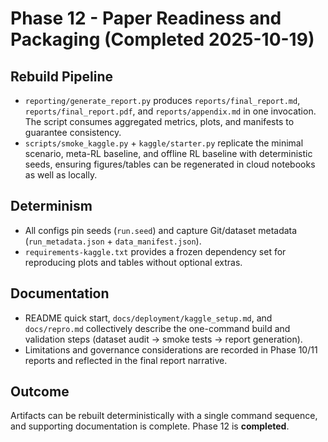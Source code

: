 # Phase 12 - Paper Readiness and Packaging (Completed 2025-10-19)

## Rebuild Pipeline
- `reporting/generate_report.py` produces `reports/final_report.md`, `reports/final_report.pdf`, and `reports/appendix.md` in one invocation. The script consumes aggregated metrics, plots, and manifests to guarantee consistency.
- `scripts/smoke_kaggle.py` + `kaggle/starter.py` replicate the minimal scenario, meta-RL baseline, and offline RL baseline with deterministic seeds, ensuring figures/tables can be regenerated in cloud notebooks as well as locally.

## Determinism
- All configs pin seeds (`run.seed`) and capture Git/dataset metadata (`run_metadata.json` + `data_manifest.json`).
- `requirements-kaggle.txt` provides a frozen dependency set for reproducing plots and tables without optional extras.

## Documentation
- README quick start, `docs/deployment/kaggle_setup.md`, and `docs/repro.md` collectively describe the one-command build and validation steps (dataset audit → smoke tests → report generation).
- Limitations and governance considerations are recorded in Phase 10/11 reports and reflected in the final report narrative.

## Outcome
Artifacts can be rebuilt deterministically with a single command sequence, and supporting documentation is complete. Phase 12 is **completed**.
